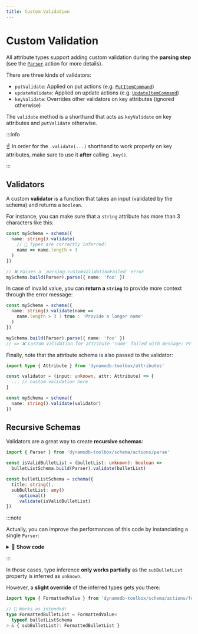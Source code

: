 ```yaml
---
title: Custom Validation
---
```


# Custom Validation

All attribute types support adding custom validation during the **parsing step** (see the [`Parser`](../17-actions/1-parse.md) action for more details).

There are three kinds of validators:

- `putValidate`: Applied on put actions (e.g. [`PutItemCommand`](../../3-entities/4-actions/2-put-item/index.md))
- `updateValidate`: Applied on update actions (e.g. [`UpdateItemCommand`](../../3-entities/4-actions/3-update-item/index.md))
- `keyValidate`: Overrides other validators on key attributes (ignored otherwise)

The `validate` method is a shorthand that acts as `keyValidate` on key attributes and `putValidate` otherwise.

:::info

☝️ In order for the `.validate(...)` shorthand to work properly on key attributes, make sure to use it **after** calling `.key()`.

:::

## Validators

A custom **validator** is a function that takes an input (validated by the schema) and returns a `boolean`.

For instance, you can make sure that a `string` attribute has more than 3 characters like this:

```ts
const mySchema = schema({
  name: string().validate(
    // 🙌 Types are correctly inferred!
    name => name.length > 3
  )
})

// ❌ Raises a `parsing.customValidationFailed` error
mySchema.build(Parser).parse({ name: 'foo' })
```

In case of invalid value, you can **return a `string`** to provide more context through the error message:

```ts
const mySchema = schema({
  name: string().validate(name =>
    name.length > 3 ? true : 'Provide a longer name'
  )
})

mySchema.build(Parser).parse({ name: 'foo' })
// => ❌ Custom validation for attribute 'name' failed with message: Provide a longer name.
```

Finally, note that the attribute schema is also passed to the validator:

```ts
import type { Attribute } from 'dynamodb-toolbox/attributes'

const validator = (input: unknown, attr: Attribute) => {
  ... // custom validation here
}

const mySchema = schema({
  name: string().validate(validator)
})
```

## Recursive Schemas

Validators are a great way to create **recursive schemas**:

```ts
import { Parser } from 'dynamodb-toolbox/schema/actions/parse'

const isValidBulletList = (bulletList: unknown): boolean =>
  bulletListSchema.build(Parser).validate(bulletList)

const bulletListSchema = schema({
  title: string(),
  subBulletList: any()
    .optional()
    .validate(isValidBulletList)
})
```

:::note

Actually, you can improve the performances of this code by instanciating a single `Parser`:

<details className="details-in-admonition">
<summary>🔎 <b>Show code</b></summary>

```ts
let bulletListParser:
  | Parser<typeof bulletListSchema>
  | undefined

const isValidBulletList = (
  bulletList: unknown
): boolean => {
  if (bulletListParser === undefined) {
    bulletListParser = bulletListSchema.build(Parser)
  }

  return bulletListParser.validate(bulletList)
}

const bulletListSchema = schema({
  title: string(),
  subBulletList: any()
    .optional()
    .validate(isValidBulletList)
})
```

</details>

:::

In those cases, type inference **only works partially** as the `subBulletList` property is inferred as `unknown`.

However, a **slight override** of the inferred types gets you there:

```ts
import type { FormattedValue } from 'dynamodb-toolbox/schema/actions/format'

// 🙌 Works as intended!
type FormattedBulletList = FormattedValue<
  typeof bulletListSchema
> & { subBulletList?: FormattedBulletList }
```
